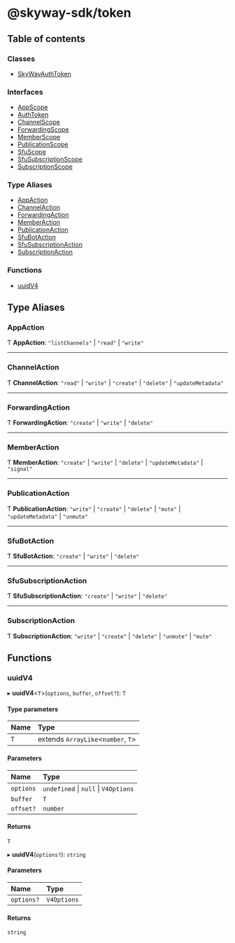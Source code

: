 # @skyway-sdk/token

## Table of contents

### Classes

- [SkyWayAuthToken](classes/SkyWayAuthToken.md)

### Interfaces

- [AppScope](interfaces/AppScope.md)
- [AuthToken](interfaces/AuthToken.md)
- [ChannelScope](interfaces/ChannelScope.md)
- [ForwardingScope](interfaces/ForwardingScope.md)
- [MemberScope](interfaces/MemberScope.md)
- [PublicationScope](interfaces/PublicationScope.md)
- [SfuScope](interfaces/SfuScope.md)
- [SfuSubscriptionScope](interfaces/SfuSubscriptionScope.md)
- [SubscriptionScope](interfaces/SubscriptionScope.md)

### Type Aliases

- [AppAction](modules.md#appaction)
- [ChannelAction](modules.md#channelaction)
- [ForwardingAction](modules.md#forwardingaction)
- [MemberAction](modules.md#memberaction)
- [PublicationAction](modules.md#publicationaction)
- [SfuBotAction](modules.md#sfubotaction)
- [SfuSubscriptionAction](modules.md#sfusubscriptionaction)
- [SubscriptionAction](modules.md#subscriptionaction)

### Functions

- [uuidV4](modules.md#uuidv4)

## Type Aliases

### AppAction

Ƭ **AppAction**: ``"listChannels"`` \| ``"read"`` \| ``"write"``

___

### ChannelAction

Ƭ **ChannelAction**: ``"read"`` \| ``"write"`` \| ``"create"`` \| ``"delete"`` \| ``"updateMetadata"``

___

### ForwardingAction

Ƭ **ForwardingAction**: ``"create"`` \| ``"write"`` \| ``"delete"``

___

### MemberAction

Ƭ **MemberAction**: ``"create"`` \| ``"write"`` \| ``"delete"`` \| ``"updateMetadata"`` \| ``"signal"``

___

### PublicationAction

Ƭ **PublicationAction**: ``"write"`` \| ``"create"`` \| ``"delete"`` \| ``"mute"`` \| ``"updateMetadata"`` \| ``"unmute"``

___

### SfuBotAction

Ƭ **SfuBotAction**: ``"create"`` \| ``"write"`` \| ``"delete"``

___

### SfuSubscriptionAction

Ƭ **SfuSubscriptionAction**: ``"create"`` \| ``"write"`` \| ``"delete"``

___

### SubscriptionAction

Ƭ **SubscriptionAction**: ``"write"`` \| ``"create"`` \| ``"delete"`` \| ``"unmute"`` \| ``"mute"``

## Functions

### uuidV4

▸ **uuidV4**<`T`\>(`options`, `buffer`, `offset?`): `T`

#### Type parameters

| Name | Type |
| :------ | :------ |
| `T` | extends `ArrayLike`<`number`, `T`\> |

#### Parameters

| Name | Type |
| :------ | :------ |
| `options` | `undefined` \| ``null`` \| `V4Options` |
| `buffer` | `T` |
| `offset?` | `number` |

#### Returns

`T`

▸ **uuidV4**(`options?`): `string`

#### Parameters

| Name | Type |
| :------ | :------ |
| `options?` | `V4Options` |

#### Returns

`string`

